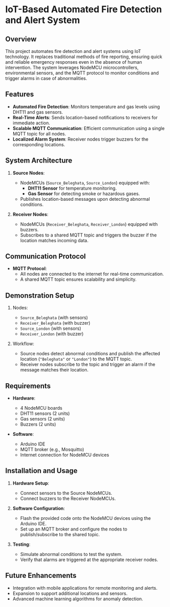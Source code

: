 # IoT-Based Automated Fire Detection and Alert System  

## Overview  
This project automates fire detection and alert systems using IoT technology. It replaces traditional methods of fire reporting, ensuring quick and reliable emergency responses even in the absence of human intervention. The system leverages NodeMCU microcontrollers, environmental sensors, and the MQTT protocol to monitor conditions and trigger alarms in case of abnormalities.  

## Features  
- **Automated Fire Detection**: Monitors temperature and gas levels using DHT11 and gas sensors.  
- **Real-Time Alerts**: Sends location-based notifications to receivers for immediate action.  
- **Scalable MQTT Communication**: Efficient communication using a single MQTT topic for all nodes.  
- **Localized Alarm System**: Receiver nodes trigger buzzers for the corresponding locations.  

## System Architecture  
1. **Source Nodes**:  
   - NodeMCUs (`Source_Beleghata`, `Source_London`) equipped with:  
     - **DHT11 Sensor** for temperature monitoring.  
     - **Gas Sensor** for detecting smoke or hazardous gases.  
   - Publishes location-based messages upon detecting abnormal conditions.  

2. **Receiver Nodes**:  
   - NodeMCUs (`Receiver_Beleghata`, `Receiver_London`) equipped with buzzers.  
   - Subscribes to a shared MQTT topic and triggers the buzzer if the location matches incoming data.  

## Communication Protocol  
- **MQTT Protocol**:  
  - All nodes are connected to the internet for real-time communication.  
  - A shared MQTT topic ensures scalability and simplicity.  

## Demonstration Setup  
1. Nodes:  
   - `Source_Beleghata` (with sensors)  
   - `Receiver_Beleghata` (with buzzer)  
   - `Source_London` (with sensors)  
   - `Receiver_London` (with buzzer)  

2. Workflow:  
   - Source nodes detect abnormal conditions and publish the affected location (`"Beleghata"` or `"London"`) to the MQTT topic.  
   - Receiver nodes subscribe to the topic and trigger an alarm if the message matches their location.  

## Requirements  
- **Hardware**:  
  - 4 NodeMCU boards  
  - DHT11 sensors (2 units)  
  - Gas sensors (2 units)  
  - Buzzers (2 units)  

- **Software**:  
  - Arduino IDE  
  - MQTT broker (e.g., Mosquitto)  
  - Internet connection for NodeMCU devices  

## Installation and Usage  
1. **Hardware Setup**:  
   - Connect sensors to the Source NodeMCUs.  
   - Connect buzzers to the Receiver NodeMCUs.  

2. **Software Configuration**:  
   - Flash the provided code onto the NodeMCU devices using the Arduino IDE.  
   - Set up an MQTT broker and configure the nodes to publish/subscribe to the shared topic.  

3. **Testing**:  
   - Simulate abnormal conditions to test the system.  
   - Verify that alarms are triggered at the appropriate receiver nodes.  

## Future Enhancements  
- Integration with mobile applications for remote monitoring and alerts.  
- Expansion to support additional locations and sensors.  
- Advanced machine learning algorithms for anomaly detection.  
